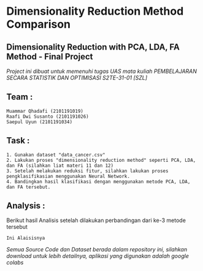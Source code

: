 
# Dimensionality Reduction Method Comparison 
## Dimensionality Reduction with PCA, LDA, FA Method  - Final Project
*Project ini dibuat untuk memenuhi tugas UAS mata kuliah PEMBELAJARAN SECARA STATISTIK DAN OPTIMISASI S2TE-31-01 [SZL]*

## Team :
```
Muammar Qhadafi (2101191019)
Raafi Dwi Susanto (2101191026)
Saepul Uyun (2101191034)
```

## Task :
```
1. Gunakan dataset "data_cancer.csv"
2. Lakukan proses "dimensionality reduction method" seperti PCA, LDA, dan FA (silahkan liat materi 11 dan 12)
3. Setelah melakukan reduksi fitur, silahkan lakukan proses pengklasifikasian menggunakan Neural Network.
4. Bandingkan hasil klasifikasi dengan menggunakan metode PCA, LDA, dan FA tersebut.
```


## Analysis :

Berikut hasil Analisis setelah dilakukan perbandingan dari ke-3 metode tersebut
```
Ini Alaisisnya
```
*Semua Source Code dan Dataset berada dalam repository ini, silahkan download untuk lebih detailnya, aplikasi yang digunakan adalah google colabs*





